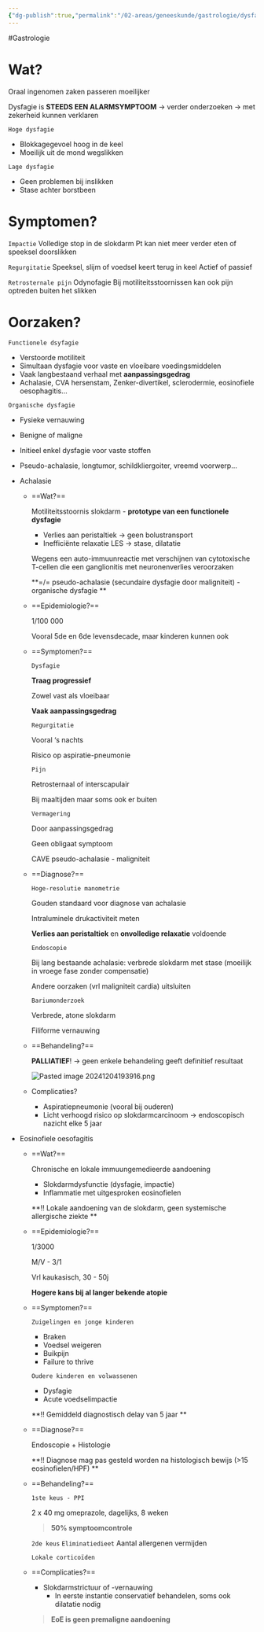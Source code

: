 ```yaml
---
{"dg-publish":true,"permalink":"/02-areas/geneeskunde/gastrologie/dysfagie/","noteIcon":"","created":"2024-11-24T10:54:58.196+01:00","updated":"2024-12-31T16:55:10.015+01:00"}
---
```


#Gastrologie 
# Wat?

Oraal ingenomen zaken passeren moeilijker

Dysfagie is **STEEDS EEN ALARMSYMPTOOM**
→ verder onderzoeken
→ met zekerheid kunnen verklaren

  
`Hoge dysfagie`
- Blokkagegevoel hoog in de keel
- Moeilijk uit de mond wegslikken

`Lage dysfagie`
- Geen problemen bij inslikken
- Stase achter borstbeen

# Symptomen?

`Impactie`
Volledige stop in de slokdarm
Pt kan niet meer verder eten of speeksel doorslikken

`Regurgitatie`
Speeksel, slijm of voedsel keert terug in keel
Actief of passief

`Retrosternale pijn`
Odynofagie
Bij motiliteitsstoornissen kan ook pijn optreden buiten het slikken

# Oorzaken?

`Functionele dsyfagie`
- Verstoorde motiliteit
- Simultaan dysfagie voor vaste en vloeibare voedingsmiddelen
- Vaak langbestaand verhaal met **aanpassingsgedrag**
- Achalasie, CVA hersenstam, Zenker-divertikel, sclerodermie, eosinofiele oesophagitis…

`Organische dysfagie`
- Fysieke vernauwing
- Benigne of maligne
- Initieel enkel dysfagie voor vaste stoffen
- Pseudo-achalasie, longtumor, schildkliergoiter, vreemd voorwerp…

- Achalasie
    - ==Wat?==
        
        Motiliteitsstoornis slokdarm - **prototype van een functionele dysfagie**
        - Verlies aan peristaltiek → geen bolustransport
        - Inefficiënte relaxatie LES → stase, dilatatie
        
        Wegens een auto-immuunreactie met verschijnen van cytotoxische T-cellen die een ganglionitis met neuronenverlies veroorzaken
        
		**=/= pseudo-achalasie (secundaire dysfagie door maligniteit) - organische dysfagie  **
        
    - ==Epidemiologie?==
        
        1/100 000
        
        Vooral 5de en 6de levensdecade, maar kinderen kunnen ook
        
    - ==Symptomen?==
        
        `Dysfagie`
        
        **Traag progressief**
        
        Zowel vast als vloeibaar
        
        **Vaak aanpassingsgedrag**
        

        `Regurgitatie`
	    
        Vooral ‘s nachts
        
        Risico op aspiratie-pneumonie
        
        `Pijn`
        
        Retrosternaal of interscapulair
        
        Bij maaltijden maar soms ook er buiten
        
        `Vermagering`
        
        Door aanpassingsgedrag 
        
        Geen obligaat symptoom

        CAVE pseudo-achalasie - maligniteit
        
    - ==Diagnose?==
        
        `Hoge-resolutie manometrie`
        
        Gouden standaard voor diagnose van achalasie
        
        Intraluminele drukactiviteit meten
        
        **Verlies aan peristaltiek** en **onvolledige relaxatie** voldoende
        
        `Endoscopie`
        
        Bij lang bestaande achalasie: verbrede slokdarm met stase (moeilijk in vroege fase zonder compensatie)
        
        Andere oorzaken (vrl maligniteit cardia) uitsluiten
        
        `Bariumonderzoek`
        
        Verbrede, atone slokdarm
        
        Filiforme vernauwing
        
    - ==Behandeling?==
        
        **PALLIATIEF**! → geen enkele behandeling geeft definitief resultaat
        
        ![Pasted image 20241204193916.png](/img/user/05%20Toolkit/Files/Pasted%20image%2020241204193916.png)
		
	- Complicaties? 
		- Aspiratiepneumonie (vooral bij ouderen)
		- Licht verhoogd risico op slokdarmcarcinoom → endoscopisch nazicht elke 5 jaar

- Eosinofiele oesofagitis
    - ==Wat?==
        
        Chronische en lokale immuungemedieerde aandoening
        
        - Slokdarmdysfunctie (dysfagie, impactie)
        - Inflammatie met uitgesproken eosinofielen
        
        **!! Lokale aandoening van de slokdarm, geen systemische allergische ziekte **
        
    - ==Epidemiologie?==
        
        1/3000
        
        M/V - 3/1
        
        Vrl kaukasisch, 30 - 50j
        
        **Hogere kans bij al langer bekende atopie**
        
    - ==Symptomen?==
        
        `Zuigelingen en jonge kinderen`
        - Braken
        - Voedsel weigeren
        - Buikpijn
        - Failure to thrive
        
        `Oudere kinderen en volwassenen`
        - Dysfagie
        - Acute voedselimpactie
        
		**!! Gemiddeld diagnostisch delay van 5 jaar  **
        
    - ==Diagnose?==
        
        Endoscopie + Histologie
        
        **!! Diagnose mag pas gesteld worden na histologisch bewijs (>15 eosinofielen/HPF)  **
        
    - ==Behandeling?==
        
        `1ste keus - PPI`
        
        2 x 40 mg omeprazole, dagelijks, 8 weken
        > **50% symptoomcontrole**
        
        `2de keus`
        `Eliminatiedieet`
        Aantal allergenen vermijden
        
        `Lokale corticoïden` 
        
    - ==Complicaties?==
        
        - Slokdarmstrictuur of -vernauwing
            - In eerste instantie conservatief behandelen, soms ook dilatatie nodig
        
        > **EoE is geen premaligne aandoening**